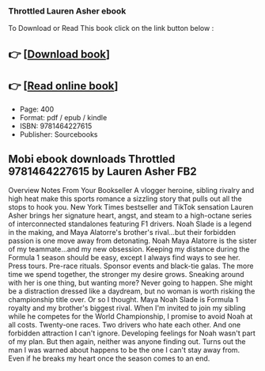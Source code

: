 ### Throttled Lauren Asher ebook

To Download or Read This book click on the link button below :

## 👉  [**[Download book](http://get-pdfs.com/download.php?group=book&from=github.com&id=708960&lnk=1079 "Download book")**]

## 👉  [**[Read online book](http://get-pdfs.com/download.php?group=book&from=github.com&id=708960&lnk=1079 "Read online book")**]


* Page: 400
* Format: pdf / epub / kindle
* ISBN: 9781464227615
* Publisher: Sourcebooks



## Mobi ebook downloads Throttled 9781464227615 by Lauren Asher FB2


Overview
Notes From Your Bookseller A vlogger heroine, sibling rivalry and high heat make this sports romance a sizzling story that pulls out all the stops to hook you. New York Times bestseller and TikTok sensation Lauren Asher brings her signature heart, angst, and steam to a high-octane series of interconnected standalones featuring F1 drivers. Noah Slade is a legend in the making, and Maya Alatorre&#039;s brother&#039;s rival...but their forbidden passion is one move away from detonating. Noah Maya Alatorre is the sister of my teammate…and my new obsession. Keeping my distance during the Formula 1 season should be easy, except I always find ways to see her. Press tours. Pre-race rituals. Sponsor events and black-tie galas. The more time we spend together, the stronger my desire grows. Sneaking around with her is one thing, but wanting more? Never going to happen. She might be a distraction dressed like a daydream, but no woman is worth risking the championship title over. Or so I thought. Maya Noah Slade is Formula 1 royalty and my brother&#039;s biggest rival. When I&#039;m invited to join my sibling while he competes for the World Championship, I promise to avoid Noah at all costs. Twenty-one races. Two drivers who hate each other. And one forbidden attraction I can&#039;t ignore. Developing feelings for Noah wasn&#039;t part of my plan. But then again, neither was anyone finding out. Turns out the man I was warned about happens to be the one I can&#039;t stay away from. Even if he breaks my heart once the season comes to an end.



